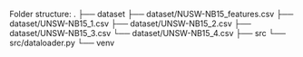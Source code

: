 Folder structure:
.
├── dataset
    ├── dataset/NUSW-NB15_features.csv
    ├── dataset/UNSW-NB15_1.csv
    ├── dataset/UNSW-NB15_2.csv
    ├── dataset/UNSW-NB15_3.csv
    └── dataset/UNSW-NB15_4.csv
├── src
    └── src/dataloader.py
└── venv
